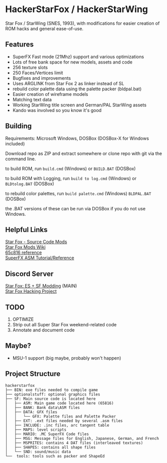 # HackerStarFox / HackerStarWing
Star Fox / StarWing (SNES, 1993), with modifications for easier creation of ROM hacks and general ease-of-use.

## Features

- SuperFX Fast mode (21Mhz) support and various optimizations
- Lots of free bank space for new models, assets and code
- 256 texture slots
- 250 Faces/Vertices limit
- Bugfixes and improvements
- Uses ARGLINK from Star Fox 2 as linker instead of SL
- rebuild color palette data using the palette packer (bldpal.bat)
- Easier creation of wireframe models
- Matching text data
- Working StarWing title screen and German/PAL StarWing assets
- Kando was involved so you know it's good

## Building

Requirements: Microsoft Windows, DOSBox (DOSBox-X for Windows included)

Download repo as ZIP and extract somewhere or clone repo with git via the command line.  

to build ROM, run ``build.cmd`` (Windows) or ``BUILD.BAT`` (DOSBox)  

to build ROM with Logging, run ``build to log.cmd`` (Windows) or ``BLDtolog.BAT`` (DOSBox)  

to rebuild color palettes, run ``build palette.cmd`` (Windows) ``BLDPAL.BAT`` (DOSBox)  

the .BAT versions of these can be run via DOSBox if you do not use Windows.

## Helpful Links

[Star Fox - Source Code Mods](https://docs.google.com/document/d/1kdgPCBeQFYsAepSDNpmwO8ZysRJjdnwK_5gWT2FFQEk/edit?usp=sharing)  
[Star Fox Mods Wiki](https://starfox-mods.fandom.com)  
[65c816 reference](https://en.wikibooks.org/wiki/Super_NES_Programming/65c816_reference)  
[SuperFX ASM Tutorial/Reference](https://en.m.wikibooks.org/wiki/Super_NES_Programming/Super_FX_tutorial)

## Discord Server
[Star Fox: ES + SF Modding](https://discord.gg/fE5Xx99kWb) (MAIN)  
[Star Fox Hacking Project](https://discord.gg/GgyP84e)


## TODO
1. OPTIMIZE
2. Strip out all Super Star Fox weekend-related code
3. Annotate and document code

## Maybe?
- MSU-1 support (big maybe, probably won't happen)

## Project Structure
```
hackerstarfox
├── BIN: exe files needed to compile game
├── optionalstuff: optional graphics files
├── SF: Main source code is located here
│   ├── ASM: Main game code located here (65816)
│   ├── BANK: Bank data\ASM files
│   ├── DATA: GFX files
│   │   └── GFX: Palette files and Palette Packer
│   ├── EXT: .ext files needed by several .asm files
│   ├── INCLUDE: .inc files, arc tangent table
│   ├── MAPS: level scripts
│   ├── MARIO: .MC SuperFX Code files
│   ├── MSG: Message files for English, Japanese, German, and French
│   ├── MSPRITES: contains 4 DAT files (interleaved textures)
│   ├── SHAPES: contains all shape files
│   └── SND: sound/music data
└──  tools: tools such as packer and ShapeEd
```
    
